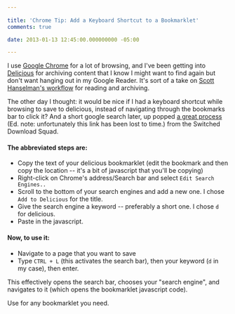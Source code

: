 ```yaml
---
 
title: 'Chrome Tip: Add a Keyboard Shortcut to a Bookmarklet'
comments: true

date: 2013-01-13 12:45:00.000000000 -05:00

---
```

I use [Google Chrome] for a lot of browsing, and I've been getting into [Delicious] for archiving content that I know I might want to find again but don't want hanging out in my Google Reader. It's sort of a take on [Scott Hanselman's workflow] for reading and archiving.

The other day I thought: it would be nice if I had a keyboard shortcut while browsing to save to delicious, instead of navigating through the bookmarks bar to click it? And a short google search later, up popped [a great process]() (Ed. note: unfortunately this link has been lost to time.) from the Switched Download Squad.

#### The abbreviated steps are:

* Copy the text of your delicious bookmarklet (edit the bookmark and then copy the location -- it's a bit of javascript that you'll be copying)
* Right-click on Chrome's address/Search bar and select `Edit Search Engines..`
* Scroll to the bottom of your search engines and add a new one. I chose `Add to Delicious` for the title.
* Give the search engine a keyword -- preferably a short one. I chose `d` for delicious.
* Paste in the javascript.

#### Now, to use it:
* Navigate to a page that you want to save
* Type `CTRL + L` (this activates the search bar), then your keyword (`d` in my case), then enter.

This effectively opens the search bar, chooses your "search engine", and navigates to it (which opens the bookmarklet javascript code).

Use for any bookmarklet you need.

[Google Chrome]: https://www.google.com/intl/en/chrome/browser/
[Delicious]: http://delicious.com/
[Scott Hanselman's workflow]: http://www.hanselman.com/blog/InstapaperDeliveredToYourKindleChangesHowYouConsumeWebContentPlusIFTTTBlogsAndMore.aspx